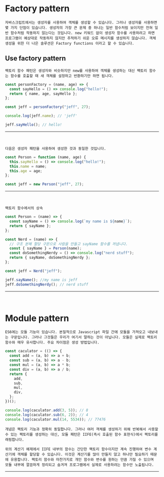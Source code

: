 # Factory pattern

    자바스크립트에서는 생성자를 사용하여 객체를 생성할 수 있습니다. 그러나 생성자를 사용하면 몇 가지 단점이 있습니다. 생성자의 가장 큰 문제 중 하나는 일반 함수처럼 보이지만 전혀 일반 함수처럼 작동하지 않는다는 것입니다. new 키워드 없이 생성자 함수를 사용하려고 하면 프로그램이 예상대로 작동하지 않지만 추적하기 쉬운 오류 메시지를 생성하지 않습니다. 객체 생성을 위한 더 나은 솔루션은 Factory functions 이라고 할 수 있습니다.

## Use factory pattern

    팩토리 함수 패턴은 생성자와 비슷하지만 new를 사용하여 객체를 생성하는 대신 팩토리 함수는 함수를 호출할 때 새 객체를 설정하고 반환하기만 하면 됩니다.

```javascript
const personFactory = (name, age) => {
  const sayHello = () => console.log("hello!");
  return { name, age, sayHello };
};

const jeff = personFactory("jeff", 27);

console.log(jeff.name); // 'jeff'

jeff.sayHello(); // hello!
```

---

<br />

    다음은 생성자 패턴을 사용하여 생성한 것과 동일한 것입니다.

```javascript
const Person = function (name, age) {
  this.sayHello = () => console.log("hello!");
  this.name = name;
  this.age = age;
};

const jeff = new Person("jeff", 27);
```

---

<br />

    팩토리 함수에서의 상속

```javascript
const Person = (name) => {
  const sayName = () => console.log(`my name is ${name}`);
  return { sayName };
};

const Nerd = (name) => {
  // 구조 분해 할당 구문으로 사람을 만들고 sayName 함수를 꺼냅니다.
  const { sayName } = Person(name);
  const doSomethingNerdy = () => console.log("nerd stuff");
  return { sayName, doSomethingNerdy };
};

const jeff = Nerd("jeff");

jeff.sayName(); //my name is jeff
jeff.doSomethingNerdy(); // nerd stuff
```

---

<br />

# Module pattern

    ES6에는 모듈 기능이 있습니다. 본질적으로 Javascript 파일 간에 모듈을 가져오고 내보내는 구문입니다. 그러나 그것들은 우리가 여기서 말하는 것이 아닙니다. 모듈은 실제로 팩토리 함수와 매우 유사합니다. 주요 차이점은 생성 방법입니다.

```javascript
const caculator = (() => {
  const add = (a, b) => a + b;
  const sub = (a, b) => a - b;
  const mul = (a, b) => a * b;
  const div = (a, b) => a / b;
  return {
    add,
    sub,
    mul,
    div,
  };
})();

console.log(caculator.add(3, 5)); // 8
console.log(caculator.sub(6, 2)); // 4
console.log(caculator.mul(14, 5534)); // 77476
```

    개념은 팩토리 기능과 정확히 동일합니다. 그러나 여러 객체를 생성하기 위해 반복해서 사용할 수 있는 팩토리를 생성하는 대신, 모듈 패턴은 IIFE(즉시 호출된 함수 표현식)에서 팩토리를 래핑합니다.

    위의 계산기 예제에서 IIFE 내부의 함수는 간단한 팩토리 함수이지만 계속 진행하여 변수 계산기에 객체를 할당할 수 있습니다. 이것은 계산기를 많이 만들지 않고 하나만 필요하기 때문에 유용합니다. 팩토리 함수와 마찬가지로 개인 함수와 변수를 원하는 만큼 가질 수 있으며 모듈 내부에 깔끔하게 정리되고 숨겨져 프로그램에서 실제로 사용하려는 함수만 노출됩니다.

---
